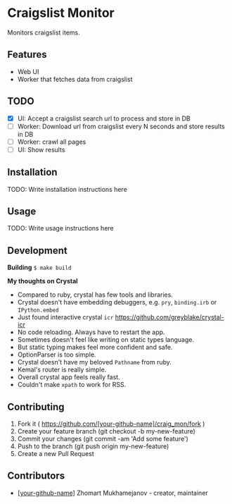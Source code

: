 # Craigslist Monitor

Monitors craigslist items.

## Features

- Web UI
- Worker that fetches data from craigslist

## TODO

- [x] UI: Accept a craigslist search url to process and store in DB
- [ ] Worker: Download url from craigslist every N seconds and store results in DB
- [ ] Worker: crawl all pages
- [ ] UI: Show results

## Installation

TODO: Write installation instructions here

## Usage

TODO: Write usage instructions here

## Development

**Building** `$ make build`

**My thoughts on Crystal**

- Compared to ruby, crystal has few tools and libraries.
- Crystal doesn't have embedding debuggers, e.g. `pry`, `binding.irb` or `IPython.embed`
- Just found interactive crystal `icr` https://github.com/greyblake/crystal-icr
- No code reloading. Always have to restart the app.
- Sometimes doesn't feel like writing on static types language.
- But static typing makes feel more confident and safe.
- OptionParser is too simple.
- Crystal doesn't have my beloved `Pathname` from ruby.
- Kemal's router is really simple.
- Overall crystal app feels really fast.
- Couldn't make `xpath` to work for RSS.

## Contributing

1. Fork it ( https://github.com/[your-github-name]/craig_mon/fork )
2. Create your feature branch (git checkout -b my-new-feature)
3. Commit your changes (git commit -am 'Add some feature')
4. Push to the branch (git push origin my-new-feature)
5. Create a new Pull Request

## Contributors

- [[your-github-name]](https://github.com/[your-github-name]) Zhomart Mukhamejanov - creator, maintainer
